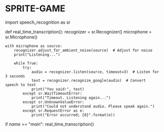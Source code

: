 # SPRITE-GAME
import speech_recognition as sr

def real_time_transcription():
    recognizer = sr.Recognizer()
    microphone = sr.Microphone()

    with microphone as source:
        recognizer.adjust_for_ambient_noise(source)  # Adjust for noise
        print("Listening...")

        while True:
            try:
                audio = recognizer.listen(source, timeout=3)  # Listen for 3 seconds
                text = recognizer.recognize_google(audio)  # Convert speech to text
                print("You said:", text)
            except sr.WaitTimeoutError:
                print("Timeout. Listening again...")
            except sr.UnknownValueError:
                print("Could not understand audio. Please speak again.")
            except sr.RequestError as e:
                print("Error occurred; {0}".format(e))

if _name_ == "_main_":
    real_time_transcription()
